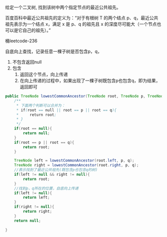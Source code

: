 给定一个二叉树, 找到该树中两个指定节点的最近公共祖先。

百度百科中最近公共祖先的定义为：“对于有根树 T 的两个结点 p、q，最近公共祖先表示为一个结点 x，满足 x 是 p、q 的祖先且 x 的深度尽可能大（一个节点也可以是它自己的祖先）。”


桶leetcode-236

自底向上查找，记录任意一棵子树是否包含p，q，
1. 不包含返回null
2. 包含
    1. 返回这个节点，向上传递
    2. 在向上传递的过程中，如果出现了一棵子树既包含p也包含q，即为结果，返回即可 

```Java
public TreeNode lowestCommonAncestor(TreeNode root, TreeNode p, TreeNode q) {
    /**
     * 下面两个判断可以合并为：
     * if(root == null || root == p || root == q){
     *     return root;
     * }
     */
    if(root == null){
        return null;
    }
    if(root == p || root == q){
        return root;
    }

    TreeNode left = lowestCommonAncestor(root.left, p, q);
    TreeNode right = lowestCommonAncestor(root.right, p, q);
    //表示找到了最近公共祖先(既包含p也包含q的树)
    if(left != null && right != null){
        return root;
    }
    //找到p，q所在的位置，自底向上传递
    if(left != null){
        return left;
    }
    if(right != null){
        return right;
    }
    return null;
    
}
```